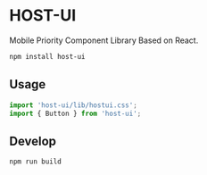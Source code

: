 # HOST-UI

Mobile Priority Component Library Based on React.

```bash
npm install host-ui
```

## Usage

```jsx
import 'host-ui/lib/hostui.css';
import { Button } from 'host-ui';
```

## Develop

```bash
npm run build
```
